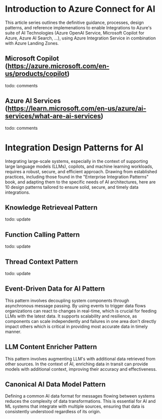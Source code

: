 # Introduction to Azure Connect for AI
This article series outlines the definitive guidance, processes, design patterns, and reference implemenations to enable Integrations to Azure's suite of AI Technologies (Azure OpenAI Service, Microsoft Copilot for Azure, Azure AI Search, ...), using Azure Integration Service in combination with Azure Landing Zones. 


## Microsoft Copilot (https://azure.microsoft.com/en-us/products/copilot)
todo: comments

## Azure AI Services (https://learn.microsoft.com/en-us/azure/ai-services/what-are-ai-services)
todo: comments

# Integration Design Patterns for AI

Integrating large-scale systems, especially in the context of supporting large language models (LLMs), copilots, and machine learning workloads, requires a robust, secure, and efficient approach. Drawing from established practices, including those found in the "Enterprise Integration Patterns" book, and adapting them to the specific needs of AI architectures, here are 10 design patterns tailored to ensure solid, secure, and timely data integrations.

## Knowledge Retrieveal Pattern
todo: update

## Function Calling Pattern
todo: update

## Thread Context Pattern
todo: update

## Event-Driven Data for AI Pattern 

This pattern involves decoupling system components through asynchronous message passing. By using events to trigger data flows organizations can react to changes in real-time, which is crucial for feeding LLMs with the latest data. It supports scalability and resilience, as components can scale independently and failures in one area don't directly impact others which is critical in providing most accurate data in timely manner.

## LLM Content Enricher Pattern 

This pattern involves augmenting LLM's with additional data retrieved from other sources. In the context of AI, enriching data in transit can provide models with additional context, improving their accuracy and effectiveness.

## Canonical AI Data Model Pattern

Defining a common AI data format for messages flowing between systems reduces the complexity of data transformations. This is essential for AI and ML systems that integrate with multiple sources, ensuring that data is consistently understood regardless of its origin.
